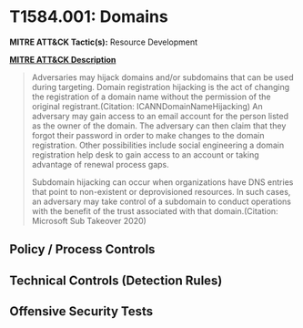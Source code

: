 # T1584.001: Domains
**MITRE ATT&CK Tactic(s):** Resource Development

**[MITRE ATT&CK Description](https://attack.mitre.org/techniques/T1584/001)**
<blockquote>Adversaries may hijack domains and/or subdomains that can be used during targeting. Domain registration hijacking is the act of changing the registration of a domain name without the permission of the original registrant.(Citation: ICANNDomainNameHijacking) An adversary may gain access to an email account for the person listed as the owner of the domain. The adversary can then claim that they forgot their password in order to make changes to the domain registration. Other possibilities include social engineering a domain registration help desk to gain access to an account or taking advantage of renewal process gaps.

Subdomain hijacking can occur when organizations have DNS entries that point to non-existent or deprovisioned resources. In such cases, an adversary may take control of a subdomain to conduct operations with the benefit of the trust associated with that domain.(Citation: Microsoft Sub Takeover 2020)</blockquote>
## Policy / Process Controls
## Technical Controls (Detection Rules)

## Offensive Security Tests
